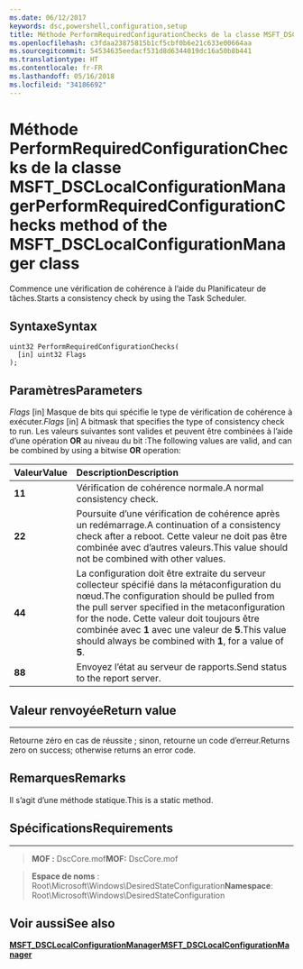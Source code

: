```yaml
---
ms.date: 06/12/2017
keywords: dsc,powershell,configuration,setup
title: Méthode PerformRequiredConfigurationChecks de la classe MSFT_DSCLocalConfigurationManager
ms.openlocfilehash: c3fdaa23875815b1cf5cbf0b6e21c633e00664aa
ms.sourcegitcommit: 54534635eedacf531d8d6344019dc16a50b8b441
ms.translationtype: HT
ms.contentlocale: fr-FR
ms.lasthandoff: 05/16/2018
ms.locfileid: "34186692"
---
```

# <a name="performrequiredconfigurationchecks-method-of-the-msftdsclocalconfigurationmanager-class"></a><span data-ttu-id="1fdcd-103">Méthode PerformRequiredConfigurationChecks de la classe MSFT_DSCLocalConfigurationManager</span><span class="sxs-lookup"><span data-stu-id="1fdcd-103">PerformRequiredConfigurationChecks method of the MSFT_DSCLocalConfigurationManager class</span></span>

<span data-ttu-id="1fdcd-104">Commence une vérification de cohérence à l’aide du Planificateur de tâches.</span><span class="sxs-lookup"><span data-stu-id="1fdcd-104">Starts a consistency check by using the Task Scheduler.</span></span>

<a name="syntax"></a><span data-ttu-id="1fdcd-105">Syntaxe</span><span class="sxs-lookup"><span data-stu-id="1fdcd-105">Syntax</span></span>
------

```mof
uint32 PerformRequiredConfigurationChecks(
  [in] uint32 Flags
);
```

<a name="parameters"></a><span data-ttu-id="1fdcd-106">Paramètres</span><span class="sxs-lookup"><span data-stu-id="1fdcd-106">Parameters</span></span>
----------

<span data-ttu-id="1fdcd-107">*Flags* \[in\] Masque de bits qui spécifie le type de vérification de cohérence à exécuter.</span><span class="sxs-lookup"><span data-stu-id="1fdcd-107">*Flags* \[in\] A bitmask that specifies the type of consistency check to run.</span></span> <span data-ttu-id="1fdcd-108">Les valeurs suivantes sont valides et peuvent être combinées à l’aide d’une opération **OR** au niveau du bit :</span><span class="sxs-lookup"><span data-stu-id="1fdcd-108">The following values are valid, and can be combined by using a bitwise **OR** operation:</span></span>

|<span data-ttu-id="1fdcd-109">Valeur</span><span class="sxs-lookup"><span data-stu-id="1fdcd-109">Value</span></span> |<span data-ttu-id="1fdcd-110">Description</span><span class="sxs-lookup"><span data-stu-id="1fdcd-110">Description</span></span> |
|:--- |:---|
|<span data-ttu-id="1fdcd-111">**1**</span><span class="sxs-lookup"><span data-stu-id="1fdcd-111">**1**</span></span> | <span data-ttu-id="1fdcd-112">Vérification de cohérence normale.</span><span class="sxs-lookup"><span data-stu-id="1fdcd-112">A normal consistency check.</span></span> |
|<span data-ttu-id="1fdcd-113">**2**</span><span class="sxs-lookup"><span data-stu-id="1fdcd-113">**2**</span></span> | <span data-ttu-id="1fdcd-114">Poursuite d’une vérification de cohérence après un redémarrage.</span><span class="sxs-lookup"><span data-stu-id="1fdcd-114">A continuation of a consistency check after a reboot.</span></span> <span data-ttu-id="1fdcd-115">Cette valeur ne doit pas être combinée avec d’autres valeurs.</span><span class="sxs-lookup"><span data-stu-id="1fdcd-115">This value should not be combined with other values.</span></span> |
|<span data-ttu-id="1fdcd-116">**4**</span><span class="sxs-lookup"><span data-stu-id="1fdcd-116">**4**</span></span> | <span data-ttu-id="1fdcd-117">La configuration doit être extraite du serveur collecteur spécifié dans la métaconfiguration du nœud.</span><span class="sxs-lookup"><span data-stu-id="1fdcd-117">The configuration should be pulled from the pull server specified in the metaconfiguration for the node.</span></span> <span data-ttu-id="1fdcd-118">Cette valeur doit toujours être combinée avec **1** avec une valeur de **5**.</span><span class="sxs-lookup"><span data-stu-id="1fdcd-118">This value should always be combined with **1**, for a value of **5**.</span></span> |
|<span data-ttu-id="1fdcd-119">**8**</span><span class="sxs-lookup"><span data-stu-id="1fdcd-119">**8**</span></span> | <span data-ttu-id="1fdcd-120">Envoyez l’état au serveur de rapports.</span><span class="sxs-lookup"><span data-stu-id="1fdcd-120">Send status to the report server.</span></span> |

## <a name="return-value"></a><span data-ttu-id="1fdcd-121">Valeur renvoyée</span><span class="sxs-lookup"><span data-stu-id="1fdcd-121">Return value</span></span>
------------

<span data-ttu-id="1fdcd-122">Retourne zéro en cas de réussite ; sinon, retourne un code d’erreur.</span><span class="sxs-lookup"><span data-stu-id="1fdcd-122">Returns zero on success; otherwise returns an error code.</span></span>

## <a name="remarks"></a><span data-ttu-id="1fdcd-123">Remarques</span><span class="sxs-lookup"><span data-stu-id="1fdcd-123">Remarks</span></span>

<span data-ttu-id="1fdcd-124">Il s’agit d’une méthode statique.</span><span class="sxs-lookup"><span data-stu-id="1fdcd-124">This is a static method.</span></span>

## <a name="requirements"></a><span data-ttu-id="1fdcd-125">Spécifications</span><span class="sxs-lookup"><span data-stu-id="1fdcd-125">Requirements</span></span>
------------
><span data-ttu-id="1fdcd-126">**MOF :** DscCore.mof</span><span class="sxs-lookup"><span data-stu-id="1fdcd-126">**MOF:** DscCore.mof</span></span>

><span data-ttu-id="1fdcd-127">**Espace de noms** : Root\Microsoft\Windows\DesiredStateConfiguration</span><span class="sxs-lookup"><span data-stu-id="1fdcd-127">**Namespace**: Root\Microsoft\Windows\DesiredStateConfiguration</span></span>


## <a name="see-also"></a><span data-ttu-id="1fdcd-128">Voir aussi</span><span class="sxs-lookup"><span data-stu-id="1fdcd-128">See also</span></span>


[<span data-ttu-id="1fdcd-129">**MSFT_DSCLocalConfigurationManager**</span><span class="sxs-lookup"><span data-stu-id="1fdcd-129">**MSFT_DSCLocalConfigurationManager**</span></span>](msft-dsclocalconfigurationmanager.md)